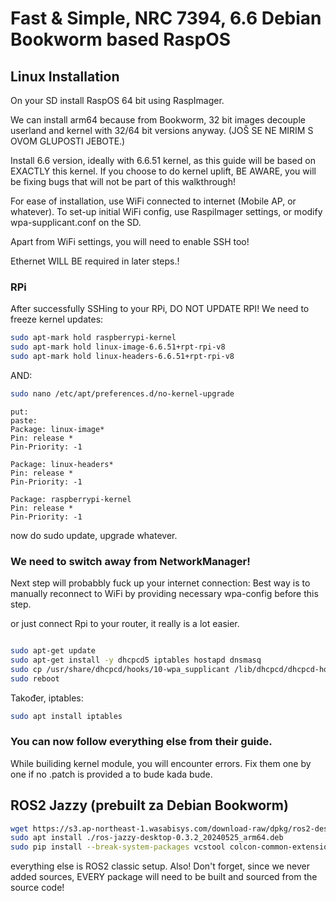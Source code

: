 # Fast & Simple, NRC 7394, 6.6 Debian Bookworm based RaspOS

## Linux Installation
On your SD install RaspOS 64 bit using RaspImager.

We can install arm64 because from Bookworm, 32 bit images decouple userland and kernel with 32/64 bit versions anyway.
(JOŠ SE NE MIRIM S OVOM GLUPOSTI JEBOTE.)

Install 6.6 version, ideally with 6.6.51 kernel, as this guide will be based on EXACTLY this kernel.
If you choose to do kernel uplift, BE AWARE, you will be fixing bugs that will not be part of this walkthrough!

For ease of installation, use WiFi connected to internet (Mobile AP, or whatever).
To set-up initial WiFi config, use RaspiImager settings, or modify wpa-supplicant.conf on the SD.

Apart from WiFi settings, you will need to enable SSH too!

Ethernet WILL BE required in later steps.!

### RPi
After successfully SSHing to your RPi, DO NOT UPDATE RPI!
We need to freeze kernel updates:

```bash
sudo apt-mark hold raspberrypi-kernel
sudo apt-mark hold linux-image-6.6.51+rpt-rpi-v8
sudo apt-mark hold linux-headers-6.6.51+rpt-rpi-v8
```

AND:

```bash
sudo nano /etc/apt/preferences.d/no-kernel-upgrade
```

```
put:
paste:
Package: linux-image*
Pin: release *
Pin-Priority: -1

Package: linux-headers*
Pin: release *
Pin-Priority: -1

Package: raspberrypi-kernel
Pin: release *
Pin-Priority: -1
```

now do sudo update, upgrade whatever.

### We need to switch away from NetworkManager!

Next step will probabbly fuck up your internet connection:
Best way is to manually reconnect to WiFi by providing necessary wpa-config before this step.

or just connect Rpi to your router, it really is a lot easier.

```bash

sudo apt-get update
sudo apt-get install -y dhcpcd5 iptables hostapd dnsmasq
sudo cp /usr/share/dhcpcd/hooks/10-wpa_supplicant /lib/dhcpcd/dhcpcd-hooks/
sudo reboot
```

Također, iptables:

```bash
sudo apt install iptables
```


### You can now follow everything else from their guide.
While builiding kernel module, you will encounter errors.
Fix them one by one if no .patch is provided a to bude kada bude.


## ROS2 Jazzy (prebuilt za Debian Bookworm)

```bash
wget https://s3.ap-northeast-1.wasabisys.com/download-raw/dpkg/ros2-desktop/debian/bookworm/ros-jazzy-desktop-0.3.2_20240525_arm64.deb
sudo apt install ./ros-jazzy-desktop-0.3.2_20240525_arm64.deb
sudo pip install --break-system-packages vcstool colcon-common-extensions
```

everything else is ROS2 classic setup.
Also! Don't forget, since we never added sources, EVERY package will need to be built and sourced from the source code!